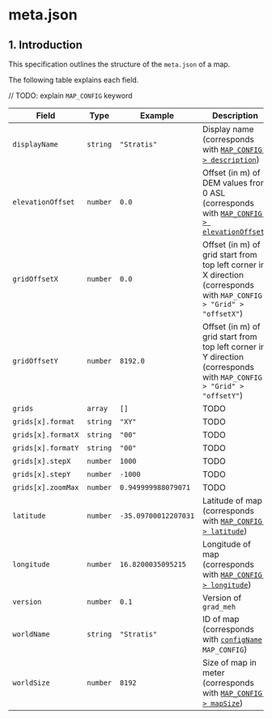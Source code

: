 # meta.json

## 1. Introduction
This specification outlines the structure of the `meta.json` of a map.

The following table explains each field. 

// TODO: explain `MAP_CONFIG` keyword

| Field | Type | Example | Description |
| --- | --- | --- | --- |
| `displayName` | `string` | `"Stratis"` | Display name<br>(corresponds with [`MAP_CONFIG > description`](https://community.bistudio.com/wiki/Arma_3_CfgWorlds_Config_Reference#description)) |
| `elevationOffset` | `number` | `0.0` | Offset (in m) of DEM values from 0 ASL<br>(corresponds with [`MAP_CONFIG > elevationOffset`](https://community.bistudio.com/wiki/Arma_3_CfgWorlds_Config_Reference#elevationOffset)) |
| `gridOffsetX` | `number` | `0.0` | Offset (in m) of grid start from top left corner in X direction<br>(corresponds with `MAP_CONFIG > "Grid" > "offsetX"`) |
| `gridOffsetY` | `number` | `8192.0` | Offset (in m) of grid start from top left corner in Y direction<br>(corresponds with `MAP_CONFIG > "Grid" > "offsetY"`) |
| `grids` | `array` | `[]` | TODO |
| `grids[x].format` | `string` | `"XY"` | TODO |
| `grids[x].formatX` | `string` | `"00"` | TODO |
| `grids[x].formatY` | `string` | `"00"` | TODO |
| `grids[x].stepX` | `number` | `1000` | TODO |
| `grids[x].stepY` | `number` | `-1000` | TODO |
| `grids[x].zoomMax` | `number` | `0.949999988079071` | TODO |
| `latitude` | `number` | `-35.09700012207031` | Latitude of map<br>(corresponds with [`MAP_CONFIG > latitude`](https://community.bistudio.com/wiki/Arma_3_CfgWorlds_Config_Reference#latitude)) |
| `longitude` | `number` | `16.8200035095215` | Longitude of map<br>(corresponds with [`MAP_CONFIG > longitude`](https://community.bistudio.com/wiki/Arma_3_CfgWorlds_Config_Reference#longitude)) |
| `version` | `number` | `0.1` | Version of `grad_meh` | |
| `worldName` | `string` | `"Stratis"` | ID of map<br>(corresponds with [`configName`](https://community.bistudio.com/wiki/configName) `MAP_CONFIG`) |
| `worldSize` | `number` | `8192` | Size of map in meter<br>(corresponds with  [`MAP_CONFIG > mapSize`](https://community.bistudio.com/wiki/Arma_3_CfgWorlds_Config_Reference#mapSize)) |
